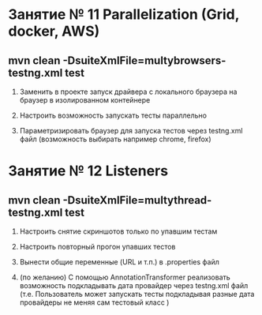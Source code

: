 Занятие № 11 Parallelization (Grid, docker, AWS)
=====
 mvn clean -DsuiteXmlFile=multybrowsers-testng.xml test
 ---
 1. Заменить в проекте запуск драйвера с локального браузера на браузер в изолированном
 контейнере
 
 2. Настроить возможность запускать тесты параллельно
 
 3. Параметризировать браузер для запуска тестов через testng.xml файл (возможность
 выбирать например chrome, firefox)
 
 Занятие № 12 Listeners
 =====
  mvn clean -DsuiteXmlFile=multythread-testng.xml test
  ---
  1. Настроить снятие скриншотов только по упавшим тестам
  
  2. Настроить повторный прогон упавших тестов
  
  3. Вынести общие переменные (URL и т.п.) в .properties файл
  
  4. (по желанию) С помощью AnnotationTransformer реализовать возможность подкладывать
  дата провайдер через testng.xml файл (т.е. Пользователь может запускать тесты подкладывая
  разные дата провайдеры не меняя сам тестовый класс )
  
  